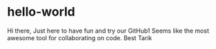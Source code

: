 # hello-world

Hi there,
Just here to have fun and try our GitHub1
Seems like the most awesome tool for collaborating on code. 
Best
Tarik
